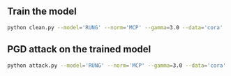## Train the model
```bash
python clean.py --model='RUNG' --norm='MCP' --gamma=3.0 --data='cora'
```

## PGD attack on the trained model
```bash
python attack.py --model='RUNG' --norm='MCP' --gamma=3.0 --data='cora'
```

